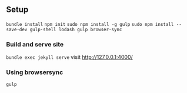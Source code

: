## Setup
`bundle install`
`npm init`
`sudo npm install -g gulp`
`sudo npm install --save-dev gulp-shell lodash gulp browser-sync`

### Build and serve site
`bundle exec jekyll serve`
visit http://127.0.0.1:4000/

### Using browsersync
`gulp`